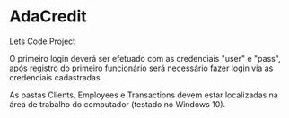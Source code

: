 # AdaCredit
Lets Code Project

O primeiro login deverá ser efetuado com as credenciais "user" e "pass", após registro do primeiro funcionário será necessário fazer login via as credenciais cadastradas.

As pastas Clients, Employees e Transactions devem estar localizadas na área de trabalho do computador (testado no Windows 10).
